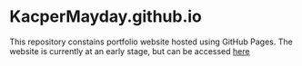 # KacperMayday.github.io
This repository constains portfolio website hosted using GitHub Pages. The website is currently at an early stage, but can be accessed [here](https://kacpermayday.github.io/index.html)
